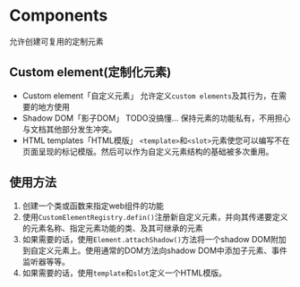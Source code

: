 # Components
允许创建可复用的定制元素
## Custom element(定制化元素)
- Custom element「自定义元素」
允许定义`custom elements`及其行为，在需要的地方使用
- Shadow DOM「影子DOM」
TODO没搞懂…
保持元素的功能私有，不用担心与文档其他部分发生冲突。
- HTML templates「HTML模版」
`<template>`和`<slot>`元素使您可以编写不在页面呈现的标记模版。然后可以作为自定义元素结构的基础被多次重用。

## 使用方法
1. 创建一个类或函数来指定web组件的功能
2. 使用`CustomElementRegistry.defin()`注册新自定义元素，并向其传递要定义的元素名称、指定元素功能的类、及其可继承的元素
3. 如果需要的话，使用`Element.attachShadow()`方法将一个shadow DOM附加到自定义元素上。使用通常的DOM方法向shadow DOM中添加子元素、事件监听器等等。
4. 如果需要的话，使用`template`和`slot`定义一个HTML模版。